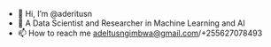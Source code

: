 - 👋 Hi, I’m @aderitusn
- 👀 A Data Scientist and Researcher in Machine Learning and AI
- 📫 How to reach me adeltusngimbwa@gmail.com/+255627078493
